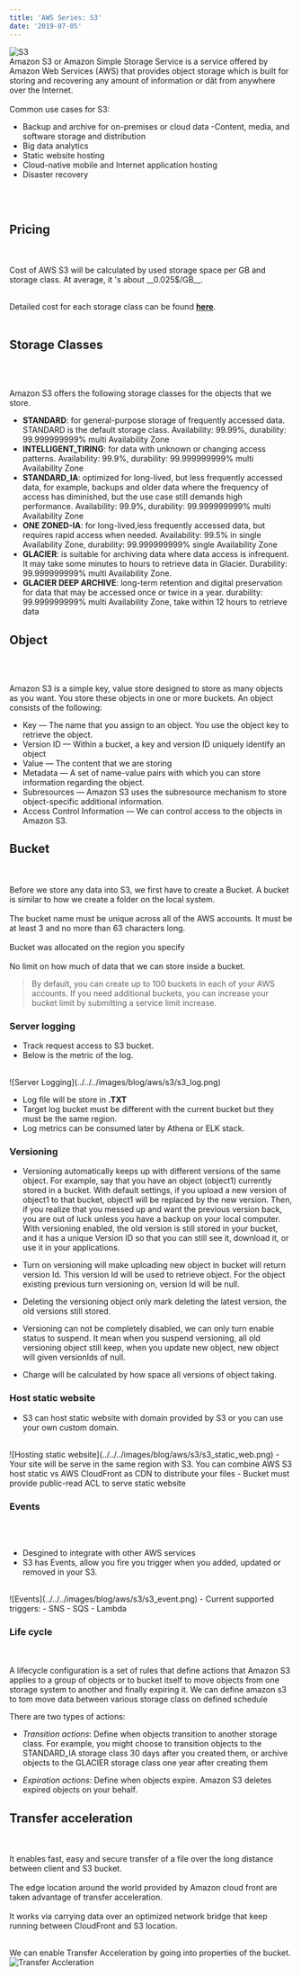 ```yaml
---
title: 'AWS Series: S3'
date: '2019-07-05'
---
```

![S3](../../../images/blog/aws/s3/s3.jpg)
<br>
Amazon S3 or Amazon Simple Storage Service is a service offered by Amazon Web Services (AWS) that provides object storage which is built for storing and recovering any amount of information or dât from anywhere over the Internet.
<br>
<br>
Common use cases for S3:
- Backup and archive for on-premises or cloud data
-Content, media, and software storage and distribution
- Big data analytics
- Static website hosting
- Cloud-native mobile and Internet application hosting
- Disaster recovery
<br>
<br>

## Pricing
<br>
<br>
Cost of AWS S3 will be calculated by used storage space per GB and storage class. At average, it 's about __0.025$/GB__.
<br>
<br>

Detailed cost for each storage class can be found [__here__](https://aws.amazon.com/s3/pricing/).
<br>
<br>

## Storage Classes
<br>
<br>

Amazon S3 offers the following storage classes for the objects that we store.
  - __STANDARD__: for general-purpose storage of frequently accessed data.
  STANDARD is the default storage class. Availability: 99.99%, durability: 99.999999999%  multi Availability Zone
  - __INTELLIGENT_TIRING__: for data with unknown or changing access patterns. Availability: 99.9%, durability: 99.999999999% multi Availability Zone
  - __STANDARD_IA__: optimized for long-lived, but less frequently accessed data, for example, backups and older data where the frequency of access has diminished, but the use case still demands high performance.
  Availability: 99.9%, durability: 99.999999999% multi Availability Zone
  - __ONE ZONED-IA__: for long-lived,less frequently accessed data, but requires rapid access when needed. Availability: 99.5% in single Availability Zone, durability: 99.999999999% single Availability Zone
  - __GLACIER__: is suitable for archiving data where data access is infrequent. It may take some minutes to hours to retrieve data in Glacier. Durability: 99.999999999% multi Availability Zone.
  - __GLACIER DEEP ARCHIVE__: long-term retention and digital preservation for data that may be accessed once or twice in a year. durability: 99.999999999% multi Availability Zone, take within 12 hours to retrieve data

## Object
<br>
<br>

Amazon S3 is a simple key, value store designed to store as many objects as you want. You store these objects in one or more buckets. An object consists of the following:
- Key — The name that you assign to an object. You use the object key to retrieve the object.
- Version ID — Within a bucket, a key and version ID uniquely identify an object
- Value — The content that we are storing
- Metadata — A set of name-value pairs with which you can store information regarding the object.
- Subresources — Amazon S3 uses the subresource mechanism to store object-specific additional information.
- Access Control Information — We can control access to the objects in Amazon S3.

## Bucket
<br>
<br>
Before we store any data into S3, we first have to create a Bucket. A bucket is similar to how we create a folder on the local system.
<br>
<br>
The bucket name must be unique across all of the AWS accounts. It must be at least 3 and no more than 63 characters long.
<br>
<br>
Bucket was allocated on the region you specify
<br>
<br>
No limit on how much of data that we can store inside a bucket.

> By default, you can create up to 100 buckets in each of your AWS accounts. If you need additional buckets, you can increase your bucket limit by submitting a service limit increase.

### Server logging

- Track request access to S3 bucket.
- Below is the metric of the log.
<br>
![Server Logging](../../../images/blog/aws/s3/s3_log.png)


- Log file will be store in __.TXT__
- Target log bucket must be different with the current bucket but they must be the same region.
- Log metrics can be consumed later by Athena or ELK stack.

### Versioning

- Versioning automatically keeps up with different versions of the same object. For example, say that you have an object (object1) currently stored in a bucket. With default settings, if you upload a new version of object1 to that bucket, object1 will be replaced by the new version. Then, if you realize that you messed up and want the previous version back, you are out of luck unless you have a backup on your local computer. With versioning enabled, the old version is still stored in your bucket, and it has a unique Version ID so that you can still see it, download it, or use it in your applications.


- Turn on versioning will make uploading new object in bucket will return version Id. This version Id will be used to retrieve object. For the object existing previous turn versioning on, version Id will be null.


- Deleting the versioning object only mark deleting the latest version, the old versions still stored.


- Versioning can not be completely disabled, we can only turn enable status to suspend. It mean when you suspend versioning, all old versioning object still keep, when you update new object, new object will given versionIds of null.


- Charge will be calculated by how space all versions of object taking.

### Host static website

- S3 can host static website with domain provided by S3 or you can use your own custom domain.
<br>
![Hosting static website](../../../images/blog/aws/s3/s3_static_web.png)
- Your site will be serve in the same region with S3. You can combine AWS S3 host static vs AWS CloudFront as CDN to distribute your files
- Bucket must provide public-read ACL to serve static website

### Events
<br>
<br>

- Desgined to integrate with other AWS services
- S3 has Events, allow you fire you trigger when you added, updated or removed in your S3.
<br>
![Events](../../../images/blog/aws/s3/s3_event.png)
- Current supported triggers:
    - SNS
    - SQS
    - Lambda

### Life cycle
<br>
<br>
A lifecycle configuration is a set of rules that define actions that Amazon S3 applies to a group of objects or to bucket itself to move objects from one storage system to another and finally expiring it. We can define amazon s3 to tom move data between various storage class on defined schedule

There are two types of actions:
- _Transition actions_: Define when objects transition to another storage class. For example, you might choose to transition objects to the STANDARD_IA storage class 30 days after you created them, or archive objects to the GLACIER storage class one year after creating them


- _Expiration actions_: Define when objects expire. Amazon S3 deletes expired objects on your behalf.

## Transfer acceleration
<br>
<br>
It enables fast, easy and secure transfer of a file over the long distance between client and S3 bucket.
<br>
<br>
The edge location around the world provided by Amazon cloud front are taken advantage of transfer acceleration.
<br>
<br>
It works via carrying data over an optimized network bridge that keep running between CloudFront and S3 location.
<br>
<br>

We can enable Transfer Acceleration by going into properties of the bucket.
<br>
![Transfer Accleration](../../../images/blog/aws/s3/s3_transfer_accleration.png)

 
